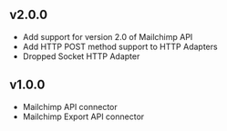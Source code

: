 ## v2.0.0

 * Add support for version 2.0 of Mailchimp API
 * Add HTTP POST method support to HTTP Adapters
 * Dropped Socket HTTP Adapter

## v1.0.0

 * Mailchimp API connector
 * Mailchimp Export API connector

